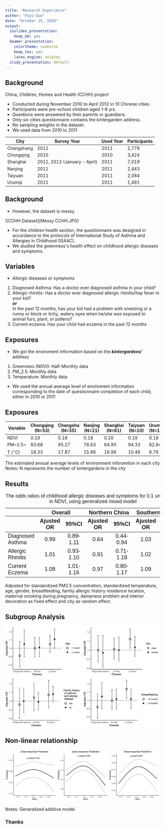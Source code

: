```yaml
---
title: "Research Experience"
author: "Fuyu Guo"
date: "October 25, 2020"
output:
  ioslides_presentation: 
    keep_md: yes
  beamer_presentation:
    colortheme: seahorse
    keep_tex: yes
    latex_engine: xelatex
  slidy_presentation: default
---
```




## Background

China, Children, Homes and Health (CCHH) project 

 - Conducted during November 2010 to April 2012 in 10 Chinese cities.
 - Participants were pre-school children aged 1-8 yrs.
 - Questions were answered by their parents or guardians.
 - Only six cities questionnaire contains the kintergarden address.
 - No sampling weights in the dataset.
 - We used data from 2010 to 2011

| City     | Survey Year| Used Year| Participants |
|--------- | ---------- |--------|------|
|Changshang| 2011       |2011    |2,779 |
|Chongqing | 2010       |2010    |3,424 |
|Shanghai  | 2011, 2012 (January - April) | 2011| 7,019|
|Nanjing   | 2011       |2011    |2,443|
|Taiyuan   | 2011       |2011    |2,084|
|Urumqi    | 2011       |2011    |1,491|

## Background

- However, the dataset is messy.

![CCHH Dataset](Messy CCHH.JPG)

- For the children health section, the questionnaire was designed in accordance to the protocols of International Study of Asthma and Allergies in Childhood (ISAAC). 
- We studied the greenness's health effect on childhood allergic diseases and symptoms.

## Variables

- Allergic diseases or symptoms
1. Diagnosed Asthma: Has a doctor ever diagnosed asthma in your child?
2. Allergic rhinitis: Has a doctor ever diagnosed allergic rhinitis/hay fever in your kid?  
***or***   
In the past 12 months, has your kid had a problem with sneezing or a runny or block or itchy, watery eyes when he/she was exposed to animal furs, plant, or pollens?
3. Current eczema: Has your child had eczema in the past 12 months

## Exposures

- We got the enviroment information based on the ***kintergardens'*** address
1. Greenness (NDVI): Half-Monthly data
2. PM_2.5: Monthly data
3. Temperature: Monthly data

- We used the annual average level of enviroment information corresponding to the date of questionnaire completion of each child, either in 2010 or 2011


## Exposures

| Variable         | Chongqing (N=53) | Changsha (N=35) | Nanjing (N=21) | Shanghai (N=61) | Taiyuan (N=10) | Urumqi (N=14) |
|------------------|------------------|-----------------|----------------|-----------------|----------------|---------------|
| NDVI             | 0.19   | 0.18     | 0.18    | 0.20     | 0.19    | 0.18  |
| PM~2.5~          | 83.68  | 95.27    | 78.63   | 64.90    | 94.33   | 82.84 |
| T ($^{\circ}$C)     | 18.33  | 17.87    | 15.86   | 16.98    | 10.46   | 6.76  |
<center> The estimated annual average levels of environment inforamtion in each city </center>
Notes: N represents the number of kintergardens in the city

## Results

<table class=" lightable-classic" style='font-size: 18px; font-family: "Arial Narrow", "Source Sans Pro", sans-serif; width: auto !important; margin-left: auto; margin-right: auto;'>
<caption style="font-size: initial !important;">The odds ratios of childhood allergic diseases and symptoms for 0.1
             unit change in NDVI, using generalized mixed model</caption>
 <thead>
<tr>
<th style="empty-cells: hide;" colspan="1"></th>
<th style="padding-bottom:0; padding-left:3px;padding-right:3px;text-align: center; " colspan="2"><div style="border-bottom: 1px solid #111111; margin-bottom: -1px; ">Overall</div></th>
<th style="padding-bottom:0; padding-left:3px;padding-right:3px;text-align: center; " colspan="2"><div style="border-bottom: 1px solid #111111; margin-bottom: -1px; ">Northern China</div></th>
<th style="padding-bottom:0; padding-left:3px;padding-right:3px;text-align: center; " colspan="2"><div style="border-bottom: 1px solid #111111; margin-bottom: -1px; ">Southern China</div></th>
</tr>
  <tr>
   <th style="text-align:left;">   </th>
   <th style="text-align:center;"> Ajusted OR </th>
   <th style="text-align:center;"> 95%CI </th>
   <th style="text-align:center;"> Ajusted OR </th>
   <th style="text-align:center;"> 95%CI </th>
   <th style="text-align:center;"> Ajusted OR </th>
   <th style="text-align:center;"> 95%CI </th>
  </tr>
 </thead>
<tbody>
  <tr>
   <td style="text-align:left;"> Diagnosed Asthma </td>
   <td style="text-align:center;"> 0.99 </td>
   <td style="text-align:center;"> 0.89-1.11 </td>
   <td style="text-align:center;"> 0.64 </td>
   <td style="text-align:center;"> 0.44-0.94 </td>
   <td style="text-align:center;"> 1.03 </td>
   <td style="text-align:center;"> 0.92-1.16 </td>
  </tr>
  <tr>
   <td style="text-align:left;"> Allergic Rhinitis </td>
   <td style="text-align:center;"> 1.01 </td>
   <td style="text-align:center;"> 0.93-1.10 </td>
   <td style="text-align:center;"> 0.91 </td>
   <td style="text-align:center;"> 0.71-1.18 </td>
   <td style="text-align:center;"> 1.02 </td>
   <td style="text-align:center;"> 0.93-1.11 </td>
  </tr>
  <tr>
   <td style="text-align:left;"> Current Eczema </td>
   <td style="text-align:center;"> 1.08 </td>
   <td style="text-align:center;"> 1.01-1.16 </td>
   <td style="text-align:center;"> 0.97 </td>
   <td style="text-align:center;"> 0.80-1.17 </td>
   <td style="text-align:center;"> 1.09 </td>
   <td style="text-align:center;"> 1.01-1.17 </td>
  </tr>
</tbody>
</table>


Adjusted for standardized PM2.5 concentration, standardized temperature, age, gender, breastfeeding, family allergic history residence location, maternal smoking during pregnancy, dampness problem and interior decoration as fixed effect and city as random effect.

## Subgroup Analysis

![Subgroup Analysis](subgroup_analysis.JPG)


## Non-linear relationship
![Non-linear dose-response relationship](dose-response.png)  

 Notes: Generalized additive model 

### Thanks 



